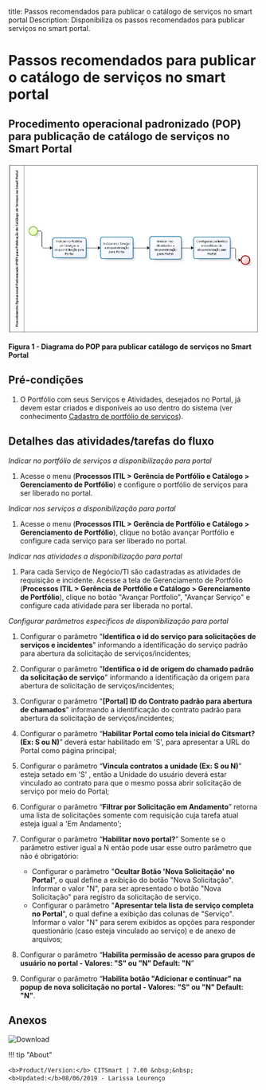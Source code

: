 title:  Passos recomendados para publicar o catálogo de serviços no smart portal
Description: Disponibiliza os passos recomendados para publicar serviços no smart portal. 
# Passos recomendados para publicar o catálogo de serviços no smart portal

Procedimento operacional padronizado (POP) para publicação de catálogo de serviços no Smart Portal
-----------------------------------------------------------------------------------------------------

![POP](images/passos.img1.jpg)

**Figura 1 - Diagrama do POP para publicar catálogo de serviços no Smart Portal**

Pré-condições
----------------

1. O Portfólio com seus Serviços e Atividades, desejados no Portal, já devem estar criados e disponíveis ao uso dentro do sistema (ver
conhecimento [Cadastro de portfólio de serviços][1]).

Detalhes das atividades/tarefas do fluxo
-------------------------------------------

*Indicar no portfólio de serviços a disponibilização para portal*

1. Acesse o menu (**Processos ITIL > Gerência de Portfólio e Catálogo > Gerenciamento de Portfólio**) e configure o portfólio de 
serviços para ser liberado no portal.

*Indicar nos serviços a disponibilização para portal*

1. Acesse o menu (**Processos ITIL > Gerência de Portfólio e Catálogo > Gerenciamento de Portfólio**), clique no botão avançar 
Portfólio e configure cada serviço para ser liberado no portal.

*Indicar nas atividades a disponibilização para portal*

1. Para cada Serviço de Negócio/TI são cadastradas as atividades de requisição e incidente. Acesse a tela de Gerenciamento de 
Portfólio (**Processos ITIL > Gerência de Portfólio e Catálogo > Gerenciamento de Portfólio**), clique no botão "Avançar Portfolio",
"Avançar Serviço" e configure cada atividade para ser liberada no portal.

*Configurar parâmetros específicos de disponibilização para portal*

1. Configurar o parâmetro "**Identifica o id do serviço para solicitações de serviços e incidentes**" informando a identificação do
serviço padrão para abertura da solicitação de serviços/incidentes;

2. Configurar o parâmetro "**Identifica o id de origem do chamado padrão da solicitação de serviço**" informando a identificação da
origem para abertura de solicitação de serviços/incidentes;

3. Configurar o parâmetro "**[Portal] ID do Contrato padrão para abertura de chamados**" informando a identificação do contrato 
padrão para abertura da solicitação de serviços/incidentes;

4. Configurar o parâmetro “**Habilitar Portal como tela inicial do Citsmart? (Ex: S ou N)**” deverá estar habilitado em 'S', para
apresentar a URL do Portal como página principal;

5. Configurar o parâmetro “**Vincula contratos a unidade (Ex: S ou N)**” esteja setado em 'S' , então a Unidade do usuário deverá 
estar vinculado ao contrato para que o mesmo possa abrir solicitação de serviço por meio do Portal;

6. Configurar o parâmetro “**Filtrar por Solicitação em Andamento**” retorna uma lista de solicitações somente com requisição cuja
tarefa atual esteja igual a 'Em Andamento';

7. Configurar o parâmetro “**Habilitar novo portal?**” Somente se o parâmetro estiver igual a N então pode usar esse outro 
parâmetro que não é obrigatório:

    - Configurar o parâmetro "**Ocultar Botão 'Nova Solicitação' no Portal**", o qual define a exibição do botão "Nova Solicitação".
    Informar o valor "N", para ser apresentado o botão "Nova Solicitação" para registro da solicitação de serviço.
    - Configurar o parâmetro "**Apresentar tela lista de serviço completa no Portal**", o qual define a exibição das colunas de
    "Serviço". Informar o valor "N" para serem exibidos as opções para responder questionário (caso esteja vinculado ao serviço) e 
    de anexo de arquivos;
    
8. Configurar o parâmetro “**Habilita permissão de acesso para grupos de usuário no portal - Valores: "S" ou "N" Default: "N**”

9. Configurar o parâmetro “**Habilita botão "Adicionar e continuar" na popup de nova solicitação no portal - Valores: "S" ou "N" 
Default: "N"**.

Anexos
-----------

![Download](images/passos.bpm)


!!! tip "About"

    <b>Product/Version:</b> CITSmart | 7.00 &nbsp;&nbsp;
    <b>Updated:</b>08/06/2019 - Larissa Lourenço

[1]:/pt-br/citsmart-platform-7/processes/portfolio-and-catalog/register.html

